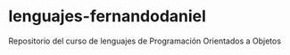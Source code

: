 # lenguajes-fernandodaniel
Repositorio del curso de lenguajes de Programación Orientados a Objetos 
